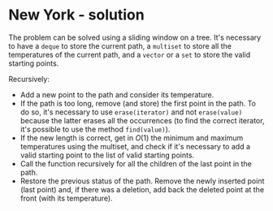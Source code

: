 # New York - solution

The problem can be solved using a sliding window on a tree. It's necessary to have a `deque` to store the current path, a `multiset` to store all the temperatures of the current path, and a `vector` or a `set` to store the valid starting points.

Recursively:
- Add a new point to the path and consider its temperature.
- If the path is too long, remove (and store) the first point in the path. To do so, it's necessary to use `erase(iterator)` and not `erase(value)` because the latter erases all the occurrences (to find the correct iterator, it's possible to use the method `find(value)`).
- If the new length is correct, get in $O(1)$ the minimum and maximum temperatures using the multiset, and check if it's necessary to add a valid starting point to the list of valid starting points.
- Call the function recursively for all the children of the last point in the path.
- Restore the previous status of the path. Remove the newly inserted point (last point) and, if there was a deletion, add back the deleted point at the front (with its temperature).